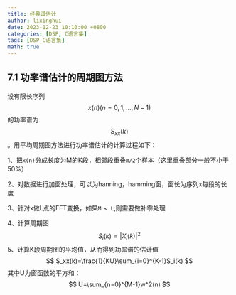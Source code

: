 ```yaml
---
title: 经典谱估计
author: lixinghui
date: 2023-12-23 10:10:00 +0800
categories: [DSP, C语言集]
tags: [DSP_C语言集]
math: true
---
```




## 7.1 功率谱估计的周期图方法

设有限长序列$$x(n)(n=0,1,...,N-1)$$的功率谱为$$S_{xx}(k)$$。用平均周期图方法进行功率谱估计的计算过程如下：

1、把`x(n)`分成长度为M的K段，相邻段重叠`m/2`个样本（这里重叠部分一般不小于50%）

2、对数据进行加窗处理，可以为hanning，hamming窗，窗长为序列x每段的长度

3、针对x做L点的FFT变换，如果`M < L`,则需要做补零处理

4、计算周期图
$$
S_i(k)=|X_i(k)|^2
$$
5、计算K段周期图的平均值，从而得到功率谱的估计值
$$
S_xx(k)=\frac{1}{KU}\sum_{i=0}^{K-1}S_i(k)
$$
其中U为窗函数的平方和：
$$
U=\sum_{n=0}^{M-1}w^2(n)
$$
